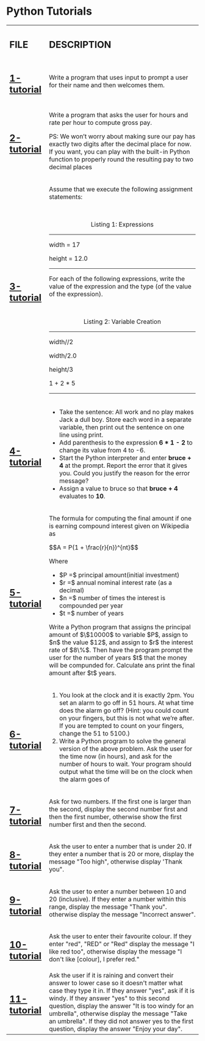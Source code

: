 <h1>Python Tutorials</h1>
<table>
    <tr>
        <td><h2><strong>FILE</strong></h2></td>
        <td><h2><stromg>DESCRIPTION</stromg></h2></td>
    </tr>
    <tr>
        <td><h2><a href="https://github.com/LivingDemonness28/python_tutorials/blob/main/1-tutorial.ipynb">1-tutorial</a></h2></td>
        <td>Write a program that uses input to prompt a user for their name and then welcomes them.</td>
    </tr>
    <tr>
        <td><h2><a href="https://github.com/LivingDemonness28/python_tutorials/blob/main/2-tutorial.ipynb">2-tutorial</a></h2></td>
        <td>
            <p>Write a program that asks the user for hours and rate per hour to compute gross pay.</p>
            <p>PS: We won’t worry about making sure our pay has exactly two digits after the decimal place for now. If you want, you can play with the built-in Python function to properly round the resulting pay to two decimal places</p>
        </td>
    </tr>
    <tr>
        <td><h2><a href="https://github.com/LivingDemonness28/python_tutorials/blob/main/3-tutorial.ipynb">3-tutorial</a></h2></td>
        <td>
            <p>Assume that we execute the following assignment statements:</p>
            <br>
            <p align="center">Listing 1: Expressions</p>
            <hr>
            <p>width = 17</p>
            <p>height = 12.0</p>
            <hr>
            <p>For each of the following expressions, write the value of the expression and the type (of the value of the expression).</p>
            <br>
            <p align="center">Listing 2: Variable Creation</p>
            <hr>
            <p>width//2</p>
            <p>width/2.0</p>
            <p>height/3</p>
            <p>1 + 2 * 5</p>
            <hr>
        </td>
    </tr>
    <tr>
        <td><h2><a href="https://github.com/LivingDemonness28/python_tutorials/blob/main/4-tutorial.ipynb">4-tutorial</a></h2></td>
        <td>
            <ul>
                <li>Take the sentence: All work and no play makes Jack a dull boy. Store each word in a separate variable, then print out the sentence on one line using print.</li>
                <li>Add parenthesis to the expression <strong>6 * 1 - 2</strong> to change its value from 4 to -6.</li>
                <li>Start the Python interpreter and enter <strong>bruce + 4</strong> at the prompt. Report the error that it gives you. Could you justify the reason for the error message?</li>
                <li>Assign a value to bruce so that <strong>bruce + 4</strong> evaluates to <strong>10</strong>.</li>
            </ul>
        </td>
    </tr>
    <tr>
        <td><h2><a href="https://github.com/LivingDemonness28/python_tutorials/blob/main/5-tutorial.ipynb">5-tutorial</a></h2></td>
        <td>
            <p>The formula for computing the final amount if one is earning compound interest given on Wikipedia as</p>
            $$A = P(1 + \frac{r}{n})^{nt}$$
            <p>Where</p>
            <ul>
                <li>$P =$ principal amount(initial investment)</li>
                <li>$r =$ annual nominal interest rate (as a decimal)</li>
                <li>$n =$ number of times the interest is compounded per year</li>
                <li>$t =$ number of years</li>
            </ul>
            <p>Write a Python program that assigns the principal amount of $\$10000$ to variable $P$, assign to $n$ the value $12$, and assign to $r$ the interest rate of $8\%$. Then have the program prompt the user for the number of years $t$ that the money will be compunded for. Calculate ans print the final amount after $t$ years.</p>
        </td>
    </tr>
    <tr>
        <td><h2><a href="https://github.com/LivingDemonness28/python_tutorials/blob/main/6-tutorial.ipynb">6-tutorial</a></h2></td>
        <td>
            <ol>
                <li>You look at the clock and it is exactly 2pm. You set an alarm to go off in 51 hours. At what time does the alarm go off? (Hint: you could count on your fingers, but this is not what we’re after. If you are tempted to count on your fingers, change the 51 to 5100.)</li>
                <li>Write a Python program to solve the general version of the above problem. Ask the user for the time now (in hours), and ask for the number of hours to wait. Your program should output what the time will be on the clock when the alarm goes of</li>
            </ol>
        </td>
    </tr>
    <tr>
        <td><h2><a href="https://github.com/LivingDemonness28/python_tutorials/blob/main/7-tutorial.ipynb">7-tutorial</a></h2></td>
        <td>Ask for two numbers. If the first one is larger than the second, display the second number first and then the first number, otherwise show the first number first and then the second.</td>
    </tr>
    <tr>
        <td><h2><a href="https://github.com/LivingDemonness28/python_tutorials/blob/main/8-tutorial.ipynb">8-tutorial</a></h2></td>
        <td>Ask the user to enter a number that is under 20. If they enter a number that is 20 or more, display the message "Too high", otherwise display 'Thank you".</td>
    </tr>
    <tr>
        <td><h2><a href="https://github.com/LivingDemonness28/python_tutorials/blob/main/9-tutorial.ipynb">9-tutorial</a></h2></td>
        <td>Ask the user to enter a number between 10 and 20 (inclusive). If they enter a number within this range, display the message "Thank you". otherwise display the message "Incorrect answer".</td>
    </tr>
    <tr>
        <td><h2><a href="https://github.com/LivingDemonness28/python_tutorials/blob/main/10-tutorial.ipynb">10-tutorial</a></h2></td>
        <td>Ask the user to enter their favourite colour. If they enter "red", "RED" or "Red" display the message "I like red too", otherwise display the message "I don't like [colour], I prefer red."</td>
    </tr>
    <tr>
        <td><h2><a href="https://github.com/LivingDemonness28/python_tutorials/blob/main/11-tutorial.ipynb">11-tutorial</a></h2></td>
        <td>Ask the user if it is raining and convert their answer to lower case so it doesn't matter what case they type it in. If they answer "yes", ask if it is windy. If they answer "yes" to this second question, display the answer "It is too windy for an umbrella", otherwise display the message "Take an umbrella". If they did not answer yes to the first question, display the answer "Enjoy your day".</td>
    </tr>
</table>